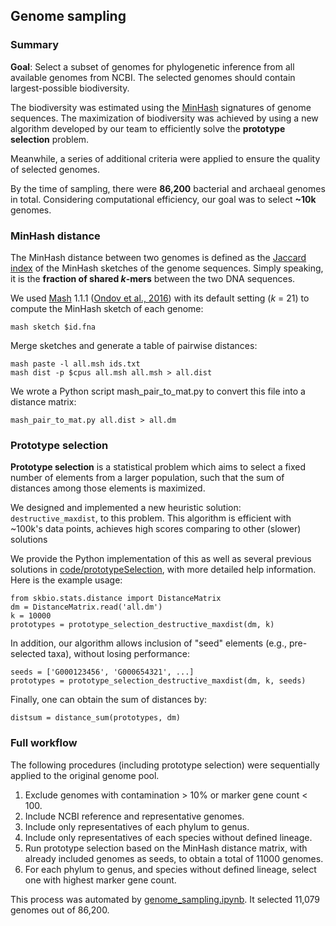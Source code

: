 ## Genome sampling

### Summary

**Goal**: Select a subset of genomes for phylogenetic inference from all available genomes from NCBI. The selected genomes should contain largest-possible biodiversity.

The biodiversity was estimated using the [MinHash](https://en.wikipedia.org/wiki/MinHash) signatures of genome sequences. The maximization of biodiversity was achieved by using a new algorithm developed by our team to efficiently solve the **prototype selection** problem.

Meanwhile, a series of additional criteria were applied to ensure the quality of selected genomes.

By the time of sampling, there were **86,200** bacterial and archaeal genomes in total. Considering computational efficiency, our goal was to select **~10k** genomes.


### MinHash distance

The MinHash distance between two genomes is defined as the [Jaccard index](https://en.wikipedia.org/wiki/Jaccard_index) of the MinHash sketches of the genome sequences. Simply speaking, it is the **fraction of shared _k_-mers** between the two DNA sequences.

We used [Mash](https://github.com/marbl/mash) 1.1.1 ([Ondov et al., 2016](https://genomebiology.biomedcentral.com/articles/10.1186/s13059-016-0997-x)) with its default setting (_k_ = 21) to compute the MinHash sketch of each genome:

```
mash sketch $id.fna
```

Merge sketches and generate a table of pairwise distances:

```
mash paste -l all.msh ids.txt
mash dist -p $cpus all.msh all.msh > all.dist
```

We wrote a Python script mash_pair_to_mat.py to convert this file into a distance matrix:

```
mash_pair_to_mat.py all.dist > all.dm
```

### Prototype selection

**Prototype selection** is a statistical problem which aims to select a fixed number of elements from a larger population, such that the sum of distances among those elements is maximized.

We designed and implemented a new heuristic solution: `destructive_maxdist`, to this problem. This algorithm is efficient with ~100k's data points, achieves high scores comparing to other (slower) solutions

We provide the Python implementation of this as well as several previous solutions in [code/prototypeSelection](../code/prototypeSelection), with more detailed help information. Here is the example usage:

```
from skbio.stats.distance import DistanceMatrix
dm = DistanceMatrix.read('all.dm')
k = 10000
prototypes = prototype_selection_destructive_maxdist(dm, k)
```

In addition, our algorithm allows inclusion of "seed" elements (e.g., pre-selected taxa), without losing performance:

```
seeds = ['G000123456', 'G000654321', ...]
prototypes = prototype_selection_destructive_maxdist(dm, k, seeds)
```

Finally, one can obtain the sum of distances by:

```
distsum = distance_sum(prototypes, dm)
```

### Full workflow

The following procedures (including prototype selection) were sequentially applied to the original genome pool.

1. Exclude genomes with contamination > 10% or marker gene count < 100.
2. Include NCBI reference and representative genomes.
3. Include only representatives of each phylum to genus.
4. Include only representatives of each species without defined lineage.
5. Run prototype selection based on the MinHash distance matrix, with already included genomes as seeds, to obtain a total of 11000 genomes.
6. For each phylum to genus, and species without defined lineage, select one with highest marker gene count.

This process was automated by [genome_sampling.ipynb](../code/notebooks/genome_sampling.ipynb). It selected 11,079 genomes out of 86,200.
